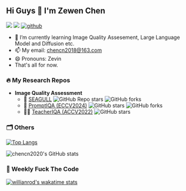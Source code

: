 ## Hi Guys 👋 I'm Zewen Chen

[![](https://img.shields.io/badge/Homepage-white?style=flat&logo=homepage)](https://zwchen.top/)
[![](https://img.shields.io/badge/Google%20Scholar-%20?logo=google-scholar&color=white)](**https://scholar.google.com.hk/citations?user=ozllxV4AAAAJ**)
<a href="https://github.com/chencn2020">
<img alt="github"
    src="https://img.shields.io/github/stars/chencn2020?affiliations=OWNER&color=%23ffe411&label=github%20stars&logo=github&logoColor=%23fffFF&style=flat" />
</a>

- 🌱 I’m currently learning Image Quality Assesement, Large Language Model and Diffusion etc.
- 📫 My email: chencn2018@163.com
- 😄 Pronouns: Zevin
- That's all for now.

### 🔥 My Research Repos
- **Image Quality Assessment**
  - 🚀 [SEAGULL](https://github.com/chencn2020/Seagull)  ![GitHub Repo stars](https://img.shields.io/github/stars/chencn2020/Seagull?style=social)  ![GitHub forks](https://img.shields.io/github/forks/chencn2020/Seagull?style=social)
  - 🧭 [PromptIQA (ECCV2024)](https://github.com/chencn2020/PromptIQA) ![GitHub stars](https://img.shields.io/github/stars/chencn2020/PromptIQA?style=social) ![GitHub forks](https://img.shields.io/github/forks/chencn2020/PromptIQA?style=social)
  - 🧑‍🏫 [TeacherIQA (ACCV2022)](https://github.com/chencn2020/TeacherIQA) ![GitHub stars](https://img.shields.io/github/stars/chencn2020/TeacherIQA?style=social) 

### 🗂 Others

[![Top Langs](https://github-readme-stats.vercel.app/api/top-langs/?username=chencn2020&layout=compact)](https://github.com/anuraghazra/github-readme-stats)
<!-- ![](https://raw.githubusercontent.com/itgoyo/github-stats-transparent/output/generated/overview.svg) -->

![chencn2020's GitHub stats](https://github-readme-stats.vercel.app/api?username=chencn2020&count_private=true&show_icons=true&theme=dracula+)

### :dart: Weekly Fuck The Code
[![willianrod's wakatime stats](https://github-readme-stats.vercel.app/api/wakatime?username=7cd468a1-a93e-45cc-9bd2-0b89cfd45849)](https://github.com/anuraghazra/github-readme-stats)

